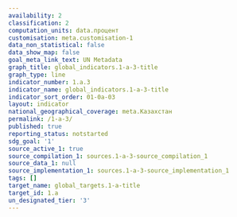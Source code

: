 ```yaml
---
availability: 2
classification: 2
computation_units: data.процент
customisation: meta.customisation-1
data_non_statistical: false
data_show_map: false
goal_meta_link_text: UN Metadata
graph_title: global_indicators.1-a-3-title
graph_type: line
indicator_number: 1.a.3
indicator_name: global_indicators.1-a-3-title
indicator_sort_order: 01-0a-03
layout: indicator
national_geographical_coverage: meta.Казахстан
permalink: /1-a-3/
published: true
reporting_status: notstarted
sdg_goal: '1'
source_active_1: true
source_compilation_1: sources.1-a-3-source_compilation_1
source_data_1: null
source_implementation_1: sources.1-a-3-source_implementation_1
tags: []
target_name: global_targets.1-a-title
target_id: 1.a
un_designated_tier: '3'
---
```

